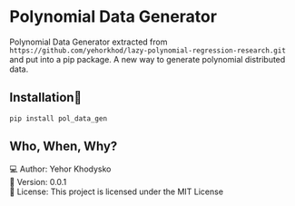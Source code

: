 # Polynomial Data Generator

Polynomial Data Generator extracted from
`https://github.com/yehorkhod/lazy-polynomial-regression-research.git`
and put into a pip package.
A new way to generate polynomial distributed data.


## Installation🚀
`pip install pol_data_gen`


## Who, When, Why?
💻 Author: Yehor Khodysko <br />
📅 Version: 0.0.1 <br />
📜 License: This project is licensed under the MIT License </br>
